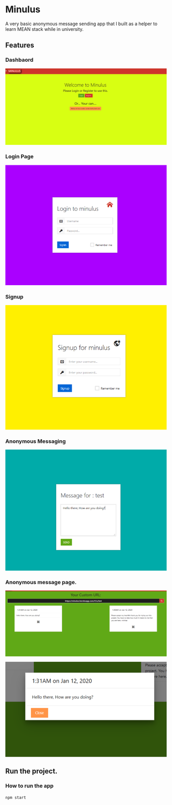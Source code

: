 # Minulus
A very basic anonymous message sending app that I built as a helper to learn MEAN stack while in university.

## Features
### Dashbaord
![Dashboard](https://raw.githubusercontent.com/minhaz1217/minulus/master/images/01_homepage.png)

### Login Page
![Login Page](https://raw.githubusercontent.com/minhaz1217/minulus/master/images/02_login.png)


### Signup
![Signup](https://raw.githubusercontent.com/minhaz1217/minulus/master/images/03_signup.png)


### Anonymous Messaging
![Anonymous Messaging](https://raw.githubusercontent.com/minhaz1217/minulus/master/images/04_anonymouse_messaging.png)



### Anonymous message page.
![Seeing Anonymous Messages](https://raw.githubusercontent.com/minhaz1217/minulus/master/images/05_reading_the_messages.png)


![Anonymous Messages](https://raw.githubusercontent.com/minhaz1217/minulus/master/images/06_reading_message.png)



## Run the project.
### How to run the app
`npm start`

